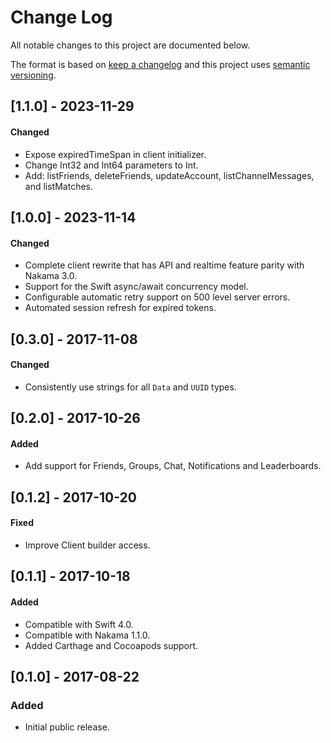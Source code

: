 # Change Log

All notable changes to this project are documented below.

The format is based on [keep a changelog](http://keepachangelog.com/) and this project uses [semantic versioning](http://semver.org/).

## [1.1.0] - 2023-11-29
#### Changed
- Expose expiredTimeSpan in client initializer.
- Change Int32 and Int64 parameters to Int.
- Add: listFriends, deleteFriends, updateAccount, listChannelMessages, and listMatches.

## [1.0.0] - 2023-11-14
#### Changed
- Complete client rewrite that has API and realtime feature parity with Nakama 3.0.
- Support for the Swift async/await concurrency model.
- Configurable automatic retry support on 500 level server errors.
- Automated session refresh for expired tokens.

## [0.3.0] - 2017-11-08
#### Changed
- Consistently use strings for all `Data` and `UUID` types.

## [0.2.0] - 2017-10-26
#### Added
- Add support for Friends, Groups, Chat, Notifications and Leaderboards.

## [0.1.2] - 2017-10-20
#### Fixed
- Improve Client builder access.

## [0.1.1] - 2017-10-18
#### Added
- Compatible with Swift 4.0.
- Compatible with Nakama 1.1.0.
- Added Carthage and Cocoapods support.

## [0.1.0] - 2017-08-22
### Added
- Initial public release.
